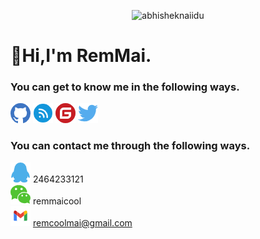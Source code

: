 <p align="center"> <img src="https://github-readme-stats.vercel.app/api?username=remmai" alt="abhisheknaiidu" />  

# 🥤Hi,I'm RemMai.
### You can get to know me in the following ways.


[![Github](./assets/github.png)](https://www.github.com/remmai) 
[![Cnblogs](./assets/cnblogs.png)](https://www.cnblogs.com/remmai)
[![Gitee](./assets/gitee.png)](https://gitee.com/remmai)
[![Gitee](./assets/twitter.png)](https://twitter.com/remmai7)

### You can contact me through the following ways.
[![Gitee](./assets/qq.png)](https://www.github.com/remmai) 2464233121 <br>
[![Gitee](./assets/wechat.png)](https://www.cnblogs.com/remmai) remmaicool <br>
![Gitee](./assets/gmail.png) remcoolmai@gmail.com <br>